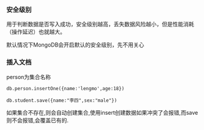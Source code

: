### 安全级别

用于判断数据是否写入成功，安全级别越高，丢失数据风险越小，但是性能消耗（操作延迟）也就越大。

默认情况下MongoDB会开启默认的安全级别，先不用关心


### 插入文档

person为集合名称

```
db.person.insertOne({name:'lengmo',age:18})
```

```
db.student.save({name:"李四",sex:"male"})
```

如果集合不存在,则会自动创建集合,使用insert创建数据如果冲突了会报错,而save则不会报错,会覆盖已有的.
